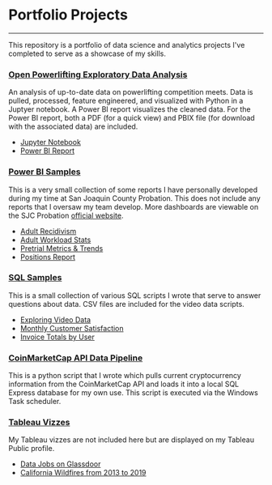 # Portfolio Projects

---
This repository is a portfolio of data science and analytics projects I've completed to serve as a showcase of my skills.


### [Open Powerlifting Exploratory Data Analysis](https://github.com/jfox1620/Portfolio/tree/main/Powerlifting%20Exploratory%20Analysis)

An analysis of up-to-date data on powerlifting competition meets. Data is pulled, processed, feature engineered, and visualized with Python in a Juptyer notebook. A Power BI report visualizes the cleaned data. For the Power BI report, both a PDF (for a quick view) and PBIX file (for download with the associated data) are included.

  + [Jupyter Notebook](https://github.com/jfox1620/Portfolio/blob/main/Powerlifting%20Exploratory%20Analysis/Powerlifting_EDA.ipynb)
  + [Power BI Report](https://github.com/jfox1620/Portfolio/blob/main/Powerlifting%20Exploratory%20Analysis/Open_Powerlifting_Insights.pdf)

### [Power BI Samples](https://github.com/jfox1620/Portfolio/tree/main/Power%20BI%20Samples)

This is a very small collection of some reports I have personally developed during my time at San Joaquin County Probation. This does not include any reports that I oversaw my team develop. More dashboards are viewable on the SJC Probation [official website](https://sjcprobation.org/probation-data-dashboards).

  + [Adult Recidivism](https://github.com/jfox1620/Portfolio/blob/main/Power%20BI%20Samples/Adult%20Recidivism.pdf)
  + [Adult Workload Stats](https://github.com/jfox1620/Portfolio/blob/main/Power%20BI%20Samples/Adult%20Workload%20Stats.pdf)
  + [Pretrial Metrics & Trends](https://github.com/jfox1620/Portfolio/blob/main/Power%20BI%20Samples/Pretrial%20Metrics%20&%20Trends.pdf)
  + [Positions Report](https://github.com/jfox1620/Portfolio/blob/main/Power%20BI%20Samples/Positions%20Report.pdf)

### [SQL Samples](https://github.com/jfox1620/Portfolio/tree/main/SQL%20Samples)

This is a small collection of various SQL scripts I wrote that serve to answer questions about data. CSV files are included for the video data scripts.

  + [Exploring Video Data](https://github.com/jfox1620/Portfolio/blob/main/SQL%20Samples/Exploring%20Video%20Data%20in%20SQL.sql)
  + [Monthly Customer Satisfaction](https://github.com/jfox1620/Portfolio/blob/main/SQL%20Samples/Monthly%20Customer%20Satisfaction%20SQL.docx)
  + [Invoice Totals by User](https://github.com/jfox1620/Portfolio/blob/main/SQL%20Samples/Invoice%20Totals%20by%20User%20SQL.docx)

### [CoinMarketCap API Data Pipeline](https://github.com/jfox1620/Portfolio/blob/main/Coinmarket%20API%20Pipeline/coinmarket_api_db_insert.py)

This is a python script that I wrote which pulls current cryptocurrency information from the CoinMarketCap API and loads it into a local SQL Express database for my own use. This script is executed via the Windows Task scheduler.

### [Tableau Vizzes](https://public.tableau.com/app/profile/justin.fox1702)

My Tableau vizzes are not included here but are displayed on my Tableau Public profile.

  + [Data Jobs on Glassdoor](https://public.tableau.com/app/profile/justin.fox1702/viz/GlassdoorDataJobs/Dashboard1)
  + [California Wildfires from 2013 to 2019](https://public.tableau.com/app/profile/justin.fox1702/viz/CaliforniaWildfires2013-2019_16773057254270/Dashboard1)
